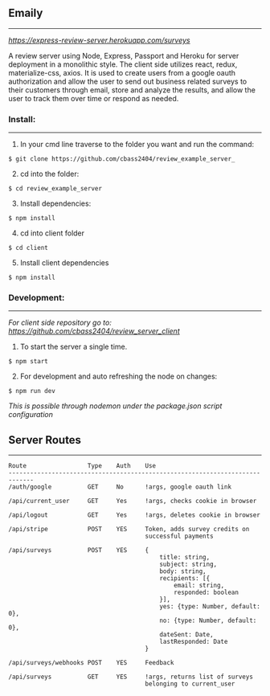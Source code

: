 ## Emaily

---

_https://express-review-server.herokuapp.com/surveys_

A review server using Node, Express, Passport and Heroku for server deployment in a monolithic style. The client side utilizes react, redux, materialize-css, axios. It is used to create users from a google oauth authorization and allow the user to send out business related surveys to their customers through email, store and analyze the results, and allow the user to track them over time or respond as needed.

### Install:

---

1. In your cmd line traverse to the folder you want and run the command:

```
$ git clone https://github.com/cbass2404/review_example_server_
```

2. cd into the folder:

```
$ cd review_example_server
```

3. Install dependencies:

```
$ npm install
```

4. cd into client folder

```
$ cd client
```

5. Install client dependencies

```
$ npm install
```

### Development:

---

_For client side repository go to: https://github.com/cbass2404/review_server_client_

1. To start the server a single time.

```
$ npm start
```

2. For development and auto refreshing the node on changes:

```
$ npm run dev
```

_This is possible through nodemon under the package.json script configuration_

## Server Routes

---

```
Route                 Type    Auth    Use
-----------------------------------------------------------------------------
/auth/google          GET     No      !args, google oauth link

/api/current_user     GET     Yes     !args, checks cookie in browser

/api/logout           GET     Yes     !args, deletes cookie in browser

/api/stripe           POST    YES     Token, adds survey credits on
                                      successful payments

/api/surveys          POST    YES     {
                                          title: string,
                                          subject: string,
                                          body: string,
                                          recipients: [{
                                              email: string,
                                              responded: boolean
                                          }],
                                          yes: {type: Number, default: 0},
                                          no: {type: Number, default: 0},
                                          dateSent: Date,
                                          lastResponded: Date
                                      }

/api/surveys/webhooks POST    YES     Feedback

/api/surveys          GET     YES     !args, returns list of surveys
                                      belonging to current_user
```

